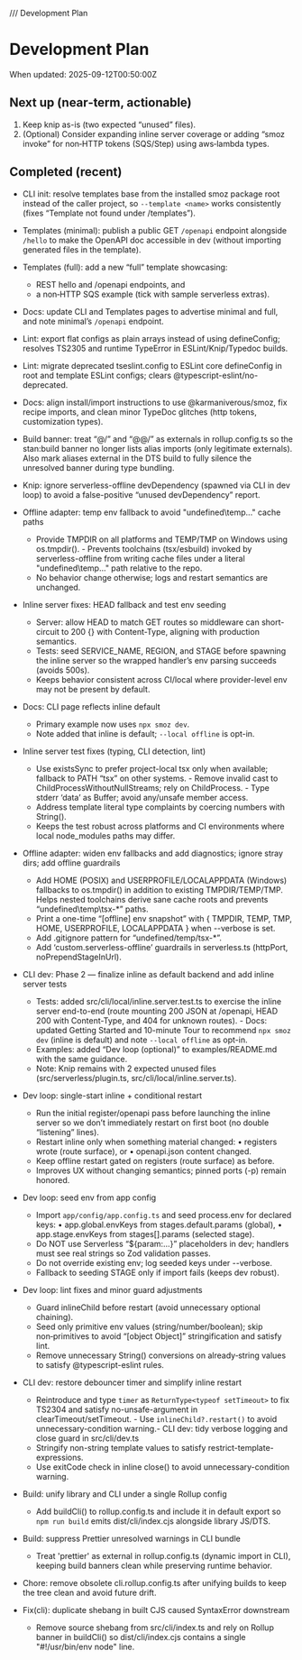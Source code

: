 /// Development Plan

# Development Plan

When updated: 2025-09-12T00:50:00Z

## Next up (near‑term, actionable)

1. Keep knip as-is (two expected “unused” files).
2. (Optional) Consider expanding inline server coverage or adding “smoz invoke” for non‑HTTP tokens (SQS/Step) using aws‑lambda types.

## Completed (recent)

- CLI init: resolve templates base from the installed smoz package root
  instead of the caller project, so `--template <name>` works consistently
  (fixes “Template not found under <app>/templates”).
- Templates (minimal): publish a public GET `/openapi` endpoint alongside
  `/hello` to make the OpenAPI doc accessible in dev (without importing
  generated files in the template).
- Templates (full): add a new “full” template showcasing:
  - REST hello and /openapi endpoints, and
  - a non‑HTTP SQS example (tick with sample serverless extras).
- Docs: update CLI and Templates pages to advertise minimal and full, and
  note minimal’s `/openapi` endpoint.

- Lint: export flat configs as plain arrays instead of using defineConfig;
  resolves TS2305 and runtime TypeError in ESLint/Knip/Typedoc builds.
- Lint: migrate deprecated tseslint.config to ESLint core defineConfig in
  root and template ESLint configs; clears @typescript-eslint/no-deprecated.
- Docs: align install/import instructions to use @karmaniverous/smoz, fix recipe imports, and clean minor TypeDoc glitches (http tokens, customization types).
- Build banner: treat “@/” and “@@/” as externals in rollup.config.ts so the stan:build banner no longer lists alias imports (only legitimate externals).
  Also mark aliases external in the DTS build to fully silence the unresolved banner during type bundling.

- Knip: ignore serverless-offline devDependency (spawned via CLI in dev loop)
  to avoid a false-positive “unused devDependency” report.

- Offline adapter: temp env fallback to avoid "undefined\temp\..." cache paths
  - Provide TMPDIR on all platforms and TEMP/TMP on Windows using os.tmpdir(). - Prevents toolchains (tsx/esbuild) invoked by serverless-offline from writing
    cache files under a literal "undefined\temp\..." path relative to the repo.
  - No behavior change otherwise; logs and restart semantics are unchanged.

- Inline server fixes: HEAD fallback and test env seeding
  - Server: allow HEAD to match GET routes so middleware can short-circuit to
    200 {} with Content-Type, aligning with production semantics.
  - Tests: seed SERVICE_NAME, REGION, and STAGE before spawning the inline
    server so the wrapped handler’s env parsing succeeds (avoids 500s).
  - Keeps behavior consistent across CI/local where provider-level env may not
    be present by default.

- Docs: CLI page reflects inline default
  - Primary example now uses `npx smoz dev`.
  - Note added that inline is default; `--local offline` is opt-in.

- Inline server test fixes (typing, CLI detection, lint)
  - Use existsSync to prefer project-local tsx only when available; fallback to
    PATH “tsx” on other systems. - Remove invalid cast to ChildProcessWithoutNullStreams; rely on ChildProcess. - Type stderr ‘data’ as Buffer; avoid any/unsafe member access.
  - Address template literal type complaints by coercing numbers with String().
  - Keeps the test robust across platforms and CI environments where local
    node_modules paths may differ.

- Offline adapter: widen env fallbacks and add diagnostics; ignore stray dirs; add offline guardrails
  - Add HOME (POSIX) and USERPROFILE/LOCALAPPDATA (Windows) fallbacks to os.tmpdir()
    in addition to existing TMPDIR/TEMP/TMP. Helps nested toolchains derive sane
    cache roots and prevents “undefined\temp\tsx-\*” paths.
  - Print a one-time “[offline] env snapshot” with { TMPDIR, TEMP, TMP, HOME,
    USERPROFILE, LOCALAPPDATA } when --verbose is set.
  - Add .gitignore pattern for “undefined/temp/tsx-\*”.
  - Add ‘custom.serverless-offline’ guardrails in serverless.ts (httpPort, noPrependStageInUrl).

- CLI dev: Phase 2 — finalize inline as default backend and add inline server tests
  - Tests: added src/cli/local/inline.server.test.ts to exercise the inline
    server end-to-end (route mounting 200 JSON at /openapi, HEAD 200 with Content-Type, and 404 for unknown routes). - Docs: updated Getting Started and 10-minute Tour to recommend
    `npx smoz dev` (inline is default) and note `--local offline` as opt-in.
  - Examples: added “Dev loop (optional)” to examples/README.md with the same
    guidance.
  - Note: Knip remains with 2 expected unused files
    (src/serverless/plugin.ts, src/cli/local/inline.server.ts).

- Dev loop: single-start inline + conditional restart
  - Run the initial register/openapi pass before launching the inline server so
    we don’t immediately restart on first boot (no double “listening” lines).
  - Restart inline only when something material changed:
    • registers wrote (route surface), or
    • openapi.json content changed.
  - Keep offline restart gated on registers (route surface) as before.
  - Improves UX without changing semantics; pinned ports (-p) remain honored.

- Dev loop: seed env from app config
  - Import `app/config/app.config.ts` and seed process.env for declared keys:
    • app.global.envKeys from stages.default.params (global),
    • app.stage.envKeys from stages[<stage>].params (selected stage).
  - Do NOT use Serverless “${param:…}” placeholders in dev; handlers must see real strings so Zod validation passes.
  - Do not override existing env; log seeded keys under --verbose.
  - Fallback to seeding STAGE only if import fails (keeps dev robust).

- Dev loop: lint fixes and minor guard adjustments
  - Guard inlineChild before restart (avoid unnecessary optional chaining).
  - Seed only primitive env values (string/number/boolean); skip non‑primitives
    to avoid “[object Object]” stringification and satisfy lint.
  - Remove unnecessary String() conversions on already‑string values to satisfy
    @typescript-eslint rules.

- CLI dev: restore debouncer timer and simplify inline restart
  - Reintroduce and type `timer` as `ReturnType<typeof setTimeout>` to fix
    TS2304 and satisfy no-unsafe-argument in clearTimeout/setTimeout. - Use `inlineChild?.restart()` to avoid unnecessary-condition warning.- CLI dev: tidy verbose logging and close guard in src/cli/dev.ts
  - Stringify non-string template values to satisfy restrict-template-expressions.
  - Use exitCode check in inline close() to avoid unnecessary-condition warning.

- Build: unify library and CLI under a single Rollup config
  - Add buildCli() to rollup.config.ts and include it in default export so
    `npm run build` emits dist/cli/index.cjs alongside library JS/DTS.
- Build: suppress Prettier unresolved warnings in CLI bundle
  - Treat 'prettier' as external in rollup.config.ts (dynamic import in CLI),
    keeping build banners clean while preserving runtime behavior.
- Chore: remove obsolete cli.rollup.config.ts after unifying builds to keep the
  tree clean and avoid future drift.
- Fix(cli): duplicate shebang in built CJS caused SyntaxError downstream
  - Remove source shebang from src/cli/index.ts and rely on Rollup banner in
    buildCli() so dist/cli/index.cjs contains a single "#!/usr/bin/env node"
    line.
